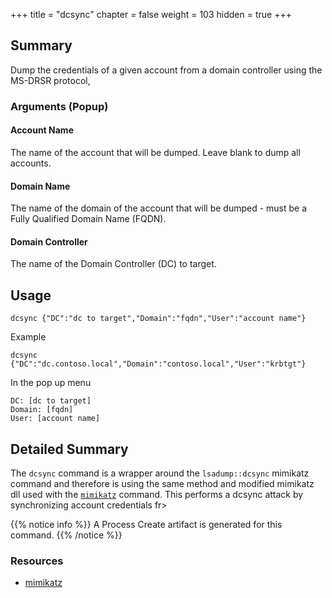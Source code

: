 +++
title = "dcsync"
chapter = false
weight = 103
hidden = true
+++

## Summary
Dump the credentials of a given account from a domain controller using the MS-DRSR protocol,

### Arguments (Popup)
#### Account Name
The name of the account that will be dumped.
Leave blank to dump all accounts.

#### Domain Name
The name of the domain of the account that will be dumped - must be a Fully Qualified Domain Name (FQDN).

#### Domain Controller
The name of the Domain Controller (DC) to target.

## Usage
```
dcsync {"DC":"dc to target","Domain":"fqdn","User":"account name"}
```

Example
```
dcsync {"DC":"dc.contoso.local","Domain":"contoso.local","User":"krbtgt"}
```

In the pop up menu
```
DC: [dc to target]
Domain: [fqdn]
User: [account name]
```

## Detailed Summary
The `dcsync` command is a wrapper around the `lsadump::dcsync` mimikatz command and therefore is using the same method and modified mimikatz dll used with the [`mimikatz`](/agents/apollo/commands/mimikatz/) command. This performs a dcsync attack by synchronizing account credentials fr>

{{% notice info %}}
A Process Create artifact is generated for this command.
{{% /notice %}}

### Resources
- [mimikatz](https://github.com/gentilkiwi/mimikatz)

